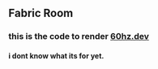 ## Fabric Room ###
### this is the code to render [60hz.dev](https://60hz.dev) ###
#### i dont know what its for yet. ####